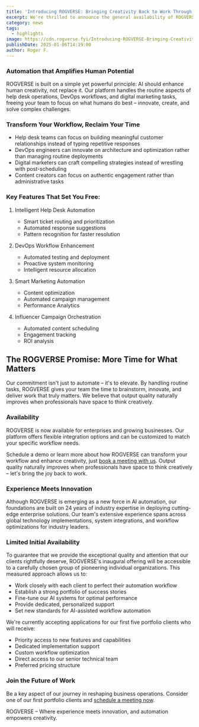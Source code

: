 ```yaml
---
title: 'Introducing ROGVERSE: Bringing Creativity Back to Work Through AI-Powered Automation'
excerpt: We're thrilled to announce the general availability of ROGVERSE, our comprehensive AI automation platform that's reimagining how teams work. In a world where professionals often find themselves buried in repetitive tasks, ROGVERSE isn't just another automation tool – it's your team's creative catalyst.
category: news
tags:
  - highlights
image: https://cdn.rogverse.fyi/Introducing-ROGVERSE-Bringing-Creativity-Back-to-Work-Through-AI-Powered-Automation.jpg
publishDate: 2025-01-06T14:19:00
author: Roger F.
---
```

### Automation that Amplifies Human Potential

ROGVERSE is built on a simple yet powerful principle: AI should enhance human creativity, not replace it. Our platform handles the routine aspects of help desk operations, DevOps workflows, and digital marketing tasks, freeing your team to focus on what humans do best – innovate, create, and solve complex challenges.

### Transform Your Workflow, Reclaim Your Time

- Help desk teams can focus on building meaningful customer relationships instead of typing repetitive responses
- DevOps engineers can innovate on architecture and optimization rather than managing routine deployments
- Digital marketers can craft compelling strategies instead of wrestling with post-scheduling
- Content creators can focus on authentic engagement rather than administrative tasks

### Key Features That Set You Free:

1. Intelligent Help Desk Automation

    - Smart ticket routing and prioritization
    - Automated response suggestions
    - Pattern recognition for faster resolution

2. DevOps Workflow Enhancement

    - Automated testing and deployment
    - Proactive system monitoring
    - Intelligent resource allocation

3. Smart Marketing Automation

    - Content optimization
    - Automated campaign management
    - Performance Analytics

4. Influencer Campaign Orchestration

    - Automated content scheduling
    - Engagement tracking
    - ROI analysis

## The ROGVERSE Promise: More Time for What Matters

Our commitment isn't just to automate – it's to elevate. By handling routine tasks, ROGVERSE gives your team the time to brainstorm, innovate, and deliver work that truly matters. We believe that output quality naturally improves when professionals have space to think creatively.

### Availability

ROGVERSE is now available for enterprises and growing businesses. Our platform offers flexible integration options and can be customized to match your specific workflow needs.

Schedule a demo or learn more about how ROGVERSE can transform your workflow and enhance creativity, just [book a meeting with us](https://calendly.com/rogverse/30min). Output quality naturally improves when professionals have space to think creatively – let's bring the joy back to work.

### Experience Meets Innovation

Although ROGVERSE is emerging as a new force in AI automation, our foundations are built on 24 years of industry expertise in deploying cutting-edge enterprise solutions. Our team's extensive experience spans across global technology implementations, system integrations, and workflow optimizations for industry leaders.

### Limited Initial Availability

To guarantee that we provide the exceptional quality and attention that our clients rightfully deserve, ROGVERSE's inaugural offering will be accessible to a carefully chosen group of pioneering individual organizations. This measured approach allows us to:

- Work closely with each client to perfect their automation workflow
- Establish a strong portfolio of success stories
- Fine-tune our AI systems for optimal performance
- Provide dedicated, personalized support
- Set new standards for AI-assisted workflow automation

We're currently accepting applications for our first five portfolio clients who will receive:

- Priority access to new features and capabilities
- Dedicated implementation support
- Custom workflow optimization
- Direct access to our senior technical team
- Preferred pricing structure

### Join the Future of Work

Be a key aspect of our journey in reshaping business operations. Consider one of our first portfolio clients and [schedule a meeting now](https://calendly.com/rogverse/30min).

ROGVERSE – Where experience meets innovation, and automation empowers creativity.

